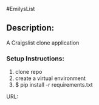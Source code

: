 #EmilysList

## Description:
A Craigslist clone application

### Setup Instructions:
1. clone repo
1. create a virtual environment
1. $ pip install -r requirements.txt

URL: 